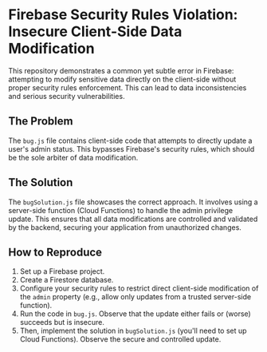 # Firebase Security Rules Violation: Insecure Client-Side Data Modification

This repository demonstrates a common yet subtle error in Firebase: attempting to modify sensitive data directly on the client-side without proper security rules enforcement.  This can lead to data inconsistencies and serious security vulnerabilities.

## The Problem

The `bug.js` file contains client-side code that attempts to directly update a user's admin status. This bypasses Firebase's security rules, which should be the sole arbiter of data modification.

## The Solution

The `bugSolution.js` file showcases the correct approach.  It involves using a server-side function (Cloud Functions) to handle the admin privilege update. This ensures that all data modifications are controlled and validated by the backend, securing your application from unauthorized changes.

## How to Reproduce

1.  Set up a Firebase project.
2.  Create a Firestore database.
3.  Configure your security rules to restrict direct client-side modification of the `admin` property (e.g., allow only updates from a trusted server-side function).
4.  Run the code in `bug.js`. Observe that the update either fails or (worse) succeeds but is insecure.
5.  Then, implement the solution in `bugSolution.js` (you'll need to set up Cloud Functions). Observe the secure and controlled update.